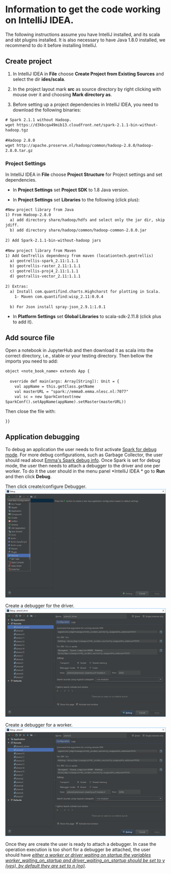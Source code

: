 # Information to get the code working on IntelliJ IDEA.

The following instructions assume you have IntelliJ installed, and its scala and sbt plugins installed. It is also necessary to have Java 1.8.0 installed, we recommend to do it before installing IntelliJ.

## Create project
1) In IntelliJ IDEA in **File** choose **Create Project from Existing Sources** and select the dir **ides/scala**. 

2) In the project layout mark **src** as source directory by right clicking with mouse over it and choosing **Mark directory as**.

3) Before setting up a project dependencies in IntelliJ IDEA, you need to download the following binaries:
```
# Spark 2.1.1 without Hadoop.
wget https://d3kbcqa49mib13.cloudfront.net/spark-2.1.1-bin-without-hadoop.tgz

#Hadoop 2.8.0
wget http://apache.proserve.nl/hadoop/common/hadoop-2.8.0/hadoop-2.8.0.tar.gz
```

### Project Settings

In IntelliJ IDEA in **File** choose **Project Structure** for Project settings and set dependencies. 

* In **Project Settings** set **Project SDK** to 1.8 Java version.

* In **Project Settings** set **Libraries** to the following (click plus):
```
#New project library from Java
1) From Hadoop-2.8.0
  a) add directory share/hadoop/hdfs and select only the jar dir, skip jdiff.
  b) add directory share/hadoop/common/hadoop-common-2.8.0.jar

2) Add Spark-2.1.1-bin-without-hadoop jars

#New project library from Maven
1) Add GeoTrellis dependency from maven (locationtech.geotrellis)
  a) geotrellis-spark_2.11:1.1.1
  b) geotrellis-raster_2.11:1.1.1
  c) geotrellis-proj4_2.11:1.1.1
  d) geotrallis-vector_2.11:1.1.1
  
2) Extras:
  a) Install com.quantifind.charts.Highcharst for plotting in Scala.
    1- Maven com.quantifind:wisp_2.11:0.0.4
  
  b) For Json install spray-json_2.9.1:1.0.1
```

* In **Platform Settings** set **Global Libraries** to scala-sdk-2.11.8 (click plus to add it).

## Add source file

Open a notebook in JupyterHub and then download it as scala into the correct directory, i.e., stable or your testing directory. Then bellow the imports you need to add:
```
object <note_book_name> extends App {
  
  override def main(args: Array[String]): Unit = {
    val appName = this.getClass.getName
    val masterURL = "spark://emma0.emma.nlesc.nl:7077"
    val sc = new SparkContext(new SparkConf().setAppName(appName).setMaster(masterURL))
```

Then close the file with:
```
}}
```

## Application debugging
To debug an application the user needs to first activate [Spark for debug mode](https://github.com/nlesc-sherlock/emma/blob/master/spark.md#remote-debugging). For more debug configurations, such as Garbage Collector, the user should read about [Emma's Spark debug info](https://github.com/nlesc-sherlock/emma/blob/master/spark.md#debug-mode). Once Spark is set for debug mode, the user then needs to attach a debugger to the driver and one per worker. To do it the user should in the menu panel *IntelliJ IDEA * go to **Run** and then click **Debug**.

Then click create/configure Debugger.
![alt text](https://github.com/phenology/infrastructure/blob/master/applications/ides/scala/images/create_remote_debugger.png "Create remote debugger")

Create a debugger for the driver.
![alt text](https://github.com/phenology/infrastructure/blob/master/applications/ides/scala/images/debug_driver.png "Create driver's debugger")

Create a debugger for a worker.
![alt text](https://github.com/phenology/infrastructure/blob/master/applications/ides/scala/images/debug_worker.png "Create worker's debugger")


Once they are create the user is ready to attach a debugger. In case the operation execution is too short for a debugger be attached, the user should have [*either a worker or driver waiting on startup the variables worker_waiting_on_startup and driver_waiting_on_startup should be set to y (yes), by default they are set to n (no)*](https://github.com/nlesc-sherlock/emma/blob/master/spark.md#remote-debugging).
